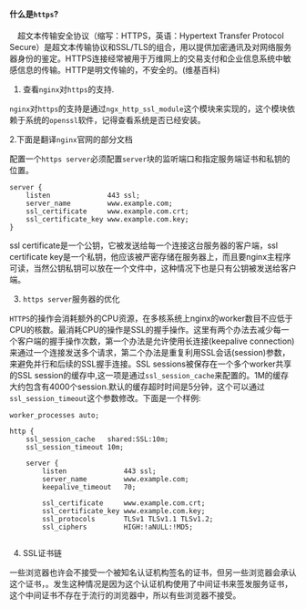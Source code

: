#### 什么是`https`?

&emsp;超文本传输安全协议（缩写：HTTPS，英语：Hypertext Transfer Protocol Secure）是超文本传输协议和SSL/TLS的组合，用以提供加密通讯及对网络服务器身份的鉴定。HTTPS连接经常被用于万维网上的交易支付和企业信息系统中敏感信息的传输。HTTP是明文传输的，不安全的。(维基百科)

1. 查看`nginx`对`https`的支持.

`nginx`对`https`的支持是通过`ngx_http_ssl_module`这个模块来实现的，这个模块依赖于系统的`openssl`软件，记得查看系统是否已经安装。

2.下面是翻译`nginx`官网的部分文档

配置一个`https server`必须配置`server`块的监听端口和指定服务端证书和私钥的位置。

```
server {
    listen              443 ssl;
    server_name         www.example.com;
    ssl_certificate     www.example.com.crt;
    ssl_certificate_key www.example.com.key;
}
```
ssl certificate是一个公钥，它被发送给每一个连接这台服务器的客户端，ssl certificate key是一个私钥，他应该被严密存储在服务器上，而且要nginx主程序可读，当然公钥私钥可以放在一个文件中，这种情况下也是只有公钥被发送给客户端。

3. `https server`服务器的优化

`HTTPS`的操作会消耗额外的CPU资源，在多核系统上nginx的worker数目不应低于CPU的核数。最消耗CPU的操作是SSL的握手操作。这里有两个办法去减少每一个客户端的握手操作次数，第一个办法是允许使用长连接(keepalive connection)来通过一个连接发送多个请求，第二个办法是重复利用SSL会话(session)参数，来避免并行和后续的SSL握手连接。SSL sessions被保存在一个多个worker共享的SSL session的缓存中,这一项是通过`ssl_session_cache`来配置的。1M的缓存大约包含有4000个session.默认的缓存超时时间是5分钟，这个可以通过`ssl_session_timeout`这个参数修改。下面是一个样例:

```
worker_processes auto;

http {
    ssl_session_cache   shared:SSL:10m;
    ssl_session_timeout 10m;

    server {
        listen              443 ssl;
        server_name         www.example.com;
        keepalive_timeout   70;

        ssl_certificate     www.example.com.crt;
        ssl_certificate_key www.example.com.key;
        ssl_protocols       TLSv1 TLSv1.1 TLSv1.2;
        ssl_ciphers         HIGH:!aNULL:!MD5;
        

```

4. SSL证书链

一些浏览器也许会不接受一个被知名认证机构签名的证书，但另一些浏览器会承认这个证书，。发生这种情况是因为这个认证机构使用了中间证书来签发服务证书，这个中间证书不存在于流行的浏览器中，所以有些浏览器不接受。

